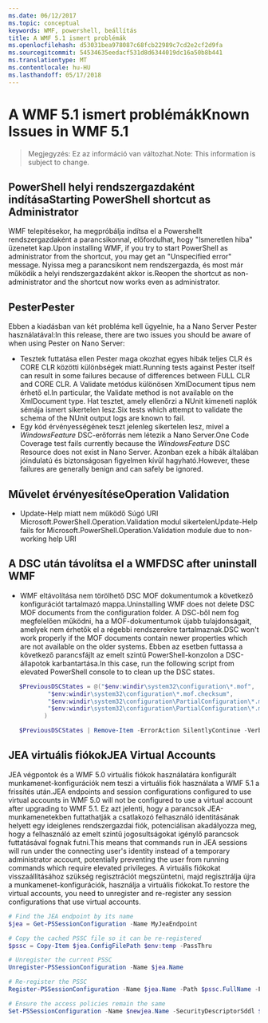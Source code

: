 ```yaml
---
ms.date: 06/12/2017
ms.topic: conceptual
keywords: WMF, powershell, beállítás
title: A WMF 5.1 ismert problémák
ms.openlocfilehash: d53031bea978087c68fcb22989c7cd2e2cf2d9fa
ms.sourcegitcommit: 54534635eedacf531d8d6344019dc16a50b8b441
ms.translationtype: MT
ms.contentlocale: hu-HU
ms.lasthandoff: 05/17/2018
---
```

# <a name="known-issues-in-wmf-51"></a><span data-ttu-id="610df-103">A WMF 5.1 ismert problémák</span><span class="sxs-lookup"><span data-stu-id="610df-103">Known Issues in WMF 5.1</span></span> #

> <span data-ttu-id="610df-104">Megjegyzés: Ez az információ van változhat.</span><span class="sxs-lookup"><span data-stu-id="610df-104">Note: This information is subject to change.</span></span>

## <a name="starting-powershell-shortcut-as-administrator"></a><span data-ttu-id="610df-105">PowerShell helyi rendszergazdaként indítása</span><span class="sxs-lookup"><span data-stu-id="610df-105">Starting PowerShell shortcut as Administrator</span></span>
<span data-ttu-id="610df-106">WMF telepítésekor, ha megpróbálja indítsa el a Powershellt rendszergazdaként a parancsikonnal, előfordulhat, hogy "Ismeretlen hiba" üzenetet kap.</span><span class="sxs-lookup"><span data-stu-id="610df-106">Upon installing WMF, if you try to start PowerShell as administrator from the shortcut, you may get an "Unspecified error" message.</span></span>
<span data-ttu-id="610df-107">Nyissa meg a parancsikont nem rendszergazda, és most már működik a helyi rendszergazdaként akkor is.</span><span class="sxs-lookup"><span data-stu-id="610df-107">Reopen the shortcut as non-administrator and the shortcut now works even as administrator.</span></span>

## <a name="pester"></a><span data-ttu-id="610df-108">Pester</span><span class="sxs-lookup"><span data-stu-id="610df-108">Pester</span></span>
<span data-ttu-id="610df-109">Ebben a kiadásban van két probléma kell ügyelnie, ha a Nano Server Pester használatával:</span><span class="sxs-lookup"><span data-stu-id="610df-109">In this release, there are two issues you should be aware of when using Pester on Nano Server:</span></span>

* <span data-ttu-id="610df-110">Tesztek futtatása ellen Pester maga okozhat egyes hibák teljes CLR és CORE CLR közötti különbségek miatt.</span><span class="sxs-lookup"><span data-stu-id="610df-110">Running tests against Pester itself can result in some failures because of differences between FULL CLR and CORE CLR.</span></span> <span data-ttu-id="610df-111">A Validate metódus különösen XmlDocument típus nem érhető el.</span><span class="sxs-lookup"><span data-stu-id="610df-111">In particular, the Validate method is not available on the XmlDocument type.</span></span> <span data-ttu-id="610df-112">Hat tesztet, amely ellenőrzi a NUnit kimeneti naplók sémája ismert sikertelen lesz.</span><span class="sxs-lookup"><span data-stu-id="610df-112">Six tests which attempt to validate the schema of the NUnit output logs are known to fail.</span></span>
* <span data-ttu-id="610df-113">Egy kód érvényességének teszt jelenleg sikertelen lesz, mivel a *WindowsFeature* DSC-erőforrás nem létezik a Nano Server.</span><span class="sxs-lookup"><span data-stu-id="610df-113">One Code Coverage test fails currently because the *WindowsFeature* DSC Resource does not exist in Nano Server.</span></span> <span data-ttu-id="610df-114">Azonban ezek a hibák általában jóindulatú és biztonságosan figyelmen kívül hagyható.</span><span class="sxs-lookup"><span data-stu-id="610df-114">However, these failures are generally benign and can safely be ignored.</span></span>

## <a name="operation-validation"></a><span data-ttu-id="610df-115">Művelet érvényesítése</span><span class="sxs-lookup"><span data-stu-id="610df-115">Operation Validation</span></span>

* <span data-ttu-id="610df-116">Update-Help miatt nem működő Súgó URI Microsoft.PowerShell.Operation.Validation modul sikertelen</span><span class="sxs-lookup"><span data-stu-id="610df-116">Update-Help fails for Microsoft.PowerShell.Operation.Validation module due to non-working help URI</span></span>

## <a name="dsc-after-uninstall-wmf"></a><span data-ttu-id="610df-117">A DSC után távolítsa el a WMF</span><span class="sxs-lookup"><span data-stu-id="610df-117">DSC after uninstall WMF</span></span>
* <span data-ttu-id="610df-118">WMF eltávolítása nem törölhető DSC MOF dokumentumok a következő konfigurációt tartalmazó mappa.</span><span class="sxs-lookup"><span data-stu-id="610df-118">Uninstalling WMF does not delete DSC MOF documents from the configuration folder.</span></span> <span data-ttu-id="610df-119">A DSC-ből nem fog megfelelően működni, ha a MOF-dokumentumok újabb tulajdonságait, amelyek nem érhetők el a régebbi rendszerekre tartalmaznak.</span><span class="sxs-lookup"><span data-stu-id="610df-119">DSC won't work properly if the MOF documents contain newer properties which are not available on the older systems.</span></span> <span data-ttu-id="610df-120">Ebben az esetben futtassa a következő parancsfájlt az emelt szintű PowerShell-konzolon a DSC-állapotok karbantartása.</span><span class="sxs-lookup"><span data-stu-id="610df-120">In this case, run the following script from elevated PowerShell console to to clean up the DSC states.</span></span>
 ```powershell
    $PreviousDSCStates = @("$env:windir\system32\configuration\*.mof",
            "$env:windir\system32\configuration\*.mof.checksum",
            "$env:windir\system32\configuration\PartialConfiguration\*.mof",
            "$env:windir\system32\configuration\PartialConfiguration\*.mof.checksum"
           )

    $PreviousDSCStates | Remove-Item -ErrorAction SilentlyContinue -Verbose
 ```

## <a name="jea-virtual-accounts"></a><span data-ttu-id="610df-121">JEA virtuális fiókok</span><span class="sxs-lookup"><span data-stu-id="610df-121">JEA Virtual Accounts</span></span>
<span data-ttu-id="610df-122">JEA végpontok és a WMF 5.0 virtuális fiókok használatára konfigurált munkamenet-konfigurációk nem teszi a virtuális fiók használata a WMF 5.1 a frissítés után.</span><span class="sxs-lookup"><span data-stu-id="610df-122">JEA endpoints and session configurations configured to use virtual accounts in WMF 5.0 will not be configured to use a virtual account after upgrading to WMF 5.1.</span></span>
<span data-ttu-id="610df-123">Ez azt jelenti, hogy a parancsok JEA-munkamenetekben futtathatják a csatlakozó felhasználó identitásának helyett egy ideiglenes rendszergazdai fiók, potenciálisan akadályozza meg, hogy a felhasználó az emelt szintű jogosultságokat igénylő parancsok futtatásával fognak futni.</span><span class="sxs-lookup"><span data-stu-id="610df-123">This means that commands run in JEA sessions will run under the connecting user's identity instead of a temporary administrator account, potentially preventing the user from running commands which require elevated privileges.</span></span>
<span data-ttu-id="610df-124">A virtuális fiókokat visszaállításához szükség regisztrációt megszüntetni, majd regisztrálja újra a munkamenet-konfigurációk, használja a virtuális fiókokat.</span><span class="sxs-lookup"><span data-stu-id="610df-124">To restore the virtual accounts, you need to unregister and re-register any session configurations that use virtual accounts.</span></span>

```powershell
# Find the JEA endpoint by its name
$jea = Get-PSSessionConfiguration -Name MyJeaEndpoint

# Copy the cached PSSC file so it can be re-registered
$pssc = Copy-Item $jea.ConfigFilePath $env:temp -PassThru

# Unregister the current PSSC
Unregister-PSSessionConfiguration -Name $jea.Name

# Re-register the PSSC
Register-PSSessionConfiguration -Name $jea.Name -Path $pssc.FullName -Force

# Ensure the access policies remain the same
Set-PSSessionConfiguration -Name $newjea.Name -SecurityDescriptorSddl $jea.SecurityDescriptorSddl
```
